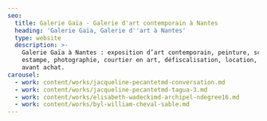 ```yaml
---
seo:
  title: Galerie Gaïa - Galerie d'art contemporain à Nantes
  heading: 'Galerie Gaïa, Galerie d''art à Nantes'
  type: website
  description: >-
    Galerie Gaïa à Nantes : exposition d’art contemporain, peinture, sculpture,
    estampe, photographie, courtier en art, défiscalisation, location, prêt
    avant achat.
carousel:
  - work: content/works/jacqueline-pecantetmd-conversation.md
  - work: content/works/jacqueline-pecantetmd-tagua-3.md
  - work: content/works/elisabeth-wadeckimd-archipel-ndegree16.md
  - work: content/works/byl-william-cheval-sable.md
---
```


